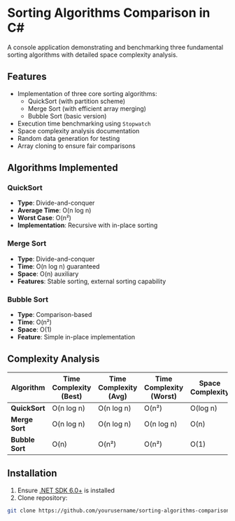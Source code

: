 # Sorting Algorithms Comparison in C#

A console application demonstrating and benchmarking three fundamental sorting algorithms with detailed space complexity analysis.

## Features
- Implementation of three core sorting algorithms:
  - QuickSort (with partition scheme)
  - Merge Sort (with efficient array merging)
  - Bubble Sort (basic version)
- Execution time benchmarking using `Stopwatch`
- Space complexity analysis documentation
- Random data generation for testing
- Array cloning to ensure fair comparisons

## Algorithms Implemented

### QuickSort
- **Type**: Divide-and-conquer
- **Average Time**: O(n log n)
- **Worst Case**: O(n²)
- **Implementation**: Recursive with in-place sorting

### Merge Sort
- **Type**: Divide-and-conquer
- **Time**: O(n log n) guaranteed
- **Space**: O(n) auxiliary
- **Features**: Stable sorting, external sorting capability

### Bubble Sort
- **Type**: Comparison-based
- **Time**: O(n²)
- **Space**: O(1)
- **Feature**: Simple in-place implementation

## Complexity Analysis
| Algorithm      | Time Complexity (Best) | Time Complexity (Avg) | Time Complexity (Worst) | Space Complexity |
|----------------|------------------------|-----------------------|-------------------------|------------------|
| **QuickSort**  | O(n log n)             | O(n log n)            | O(n²)                   | O(log n)         |
| **Merge Sort** | O(n log n)             | O(n log n)            | O(n log n)              | O(n)             |
| **Bubble Sort**| O(n)                   | O(n²)                 | O(n²)                   | O(1)             |

## Installation
1. Ensure [.NET SDK 6.0+](https://dotnet.microsoft.com/download) is installed
2. Clone repository:
```bash
git clone https://github.com/yourusername/sorting-algorithms-comparison.git
